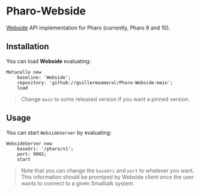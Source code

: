 # Pharo-Webside
[Webside](https://github.com/guillermoamaral/Webside) API implementation for Pharo (currently, Pharo 9 and 10).

## Installation

You can load **Webside** evaluating:
```smalltalk
Metacello new
	baseline: 'Webside';
	repository: 'github://guillermoamaral/Pharo-Webside:main';
	load
```
>  Change `main` to some released version if you want a pinned version.

## Usage

You can start `WebsideServer` by evaluating:
```smalltalk
WebsideServer new
	baseUri: '/pharo/v1';
	port: 9002;
	start
```

> Note that you can change the `baseUri` and `port` to whatever you want. This information should be promtped by Webside client once the user wants to connect to a given Smalltalk system.
